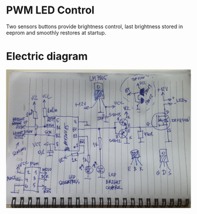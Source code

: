 # PWM LED Control

Two sensors buttons provide brightness control, last brightness stored in eeprom and smoothly restores at startup.

# Electric diagram
![Electric diagram](https://raw.githubusercontent.com/amurchick/pwm-led-ctl/master/scheme.jpg)